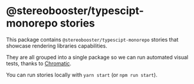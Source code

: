 # @stereobooster/typescipt-monorepo stories

This package contains `@stereobooster/typescipt-monorepo` stories that showcase rendering libraries capabilities.

They are all grouped into a single package so we can run automated visual tests, thanks to [Chromatic](https://www.chromaticqa.com/).

You can run stories locally with `yarn start` (or `npm run start`).
